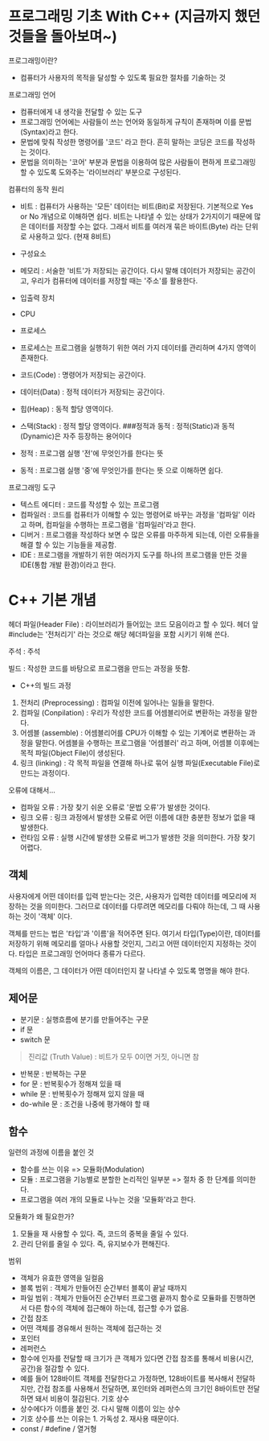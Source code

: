 # 프로그래밍 기초 With C++ (지금까지 했던 것들을 돌아보며~)

프로그래밍이란?
 - 컴퓨터가 사용자의 목적을 달성할 수 있도록 필요한 절차를 기술하는 것

프로그래밍 언어
 - 컴퓨터에게 내 생각을 전달할 수 있는 도구
 - 프로그래밍 언어에는 사람들이 쓰는 언어와 동일하게 규칙이 존재하며 이를 문법(Syntax)라고 한다.
 - 문법에 맞춰 작성한 명령어를 '코드' 라고 한다. 흔히 말하는 코딩은 코드를 작성하는 것이다.
 - 문법을 의미하는 '코어' 부분과 문법을 이용하여 많은 사람들이 편하게 프로그래밍 할 수 있도록 도와주는 '라이브러리' 부분으로 구성된다.

컴퓨터의 동작 원리
 - 비트 : 컴퓨터가 사용하는 '모든' 데이터는 비트(Bit)로 저장된다. 기본적으로 Yes or No 개념으로 이해하면 쉽다. 비트는 나타낼 수 있는 상태가 2가지이기 때문에 많은 데이터를 저장할 수는 없다. 그래서 비트를 여러개 묶은 바이트(Byte) 라는 단위로 사용하고 있다. (현재 8비트)

 - 구성요소
  - 메모리 : 서술한 '비트'가 저장되는 공간이다. 다시 말해 데이터가 저장되는 공간이고, 우리가 컴퓨터에 데이터를 저장할 때는 '주소'를 활용한다.
  - 입출력 장치
  - CPU

 - 프로세스 
  - 프로세스는 프로그램을 실행하기 위한 여러 가지 데이터를 관리하며 4가지 영역이 존재한다.
   - 코드(Code) : 명령어가 저장되는 공간이다.
   - 데이터(Data) : 정적 데이터가 저장되는 공간이다.
   - 힙(Heap) : 동적 할당 영역이다.
   - 스택(Stack) : 정적 할당 영역이다.
 ###정적과 동적 : 정적(Static)과 동적(Dynamic)은 자주 등장하는 용어이다 
  - 정적 : 프로그램 실행 '전'에 무엇인가를 한다는 뜻
  - 동적 : 프로그램 실행 '중'에 무엇인가를 한다는 뜻
    으로 이해하면 쉽다.

프로그래밍 도구
 - 텍스트 에디터 : 코드를 작성할 수 있는 프로그램
 - 컴파일러 : 코드를 컴퓨터가 이해할 수 있는 명령어로 바꾸는 과정을 '컴파일' 이라고 하며, 
컴파일을 수행하는 프로그램을 '컴파일러'라고 한다.
 - 디버거 : 프로그램을 작성하다 보면 수 많은 오류를 마주하게 되는데, 이런 오류들을 해결 할 수 있는 기능들을 제공함.
 - IDE : 프로그램을 개발하기 위한 여러가지 도구를 하나의 프로그램을 만든 것을 IDE(통합 개발 환경)이라고 한다.

# C++ 기본 개념

헤더 파일(Header File) : 라이브러리가 들어있는 코드 모음이라고 할 수 있다. 
헤더 앞 #include는 '전처리기' 라는 것으로 해당 헤더파일을 포함 시키기 위해 쓴다.

주석 : 주석

빌드 : 작성한 코드를 바탕으로 프로그램을 만드는 과정을 뜻함.
 - C++의 빌드 과정 
  1. 전처리 (Preprocessing) : 컴파일 이전에 일어나는 일들을 말한다.
  2. 컴파일 (Conpilation) : 우리가 작성한 코드를 어셈블리어로 변환하는 과정을 말한다.
  3. 어셈블 (assemble) : 어셈블리어를 CPU가 이해할 수 있는 기계어로 변환하는 과정을 말한다. 어셈블을 수행하는 프로그램을 '어셈블러' 라고 하며, 어셈블 이후에는 목적 파일(Object File)이 생성된다.
  4. 링크 (linking) : 각 목적 파일을 연결해 하나로 묶어 실행 파일(Executable File)로 만드는 과정이다.

오류에 대해서...
 - 컴파일 오류 : 가장 찾기 쉬운 오류로 '문법 오류'가 발생한 것이다.
 - 링크 오류 : 링크 과정에서 발생한 오류로 어떤 이름에 대한 충분한 정보가 없을 때 발생한다.
 - 런타임 오류 : 실행 시간에 발생한 오류로 버그가 발생한 것을 의미한다. 가장 찾기 어렵다.

## 객체

사용자에게 어떤 데이터를 입력 받는다는 것은, 사용자가 입력한 데이터를 메모리에 저장하는 것을 의미한다.
그러므로 데이터를 다루려면 메모리를 다뤄야 하는데, 그 때 사용하는 것이 '객체' 이다.

객체를 만드는 법은 '타입'과 '이름'을 적어주면 된다. 여기서 타입(Type)이란, 데이터를 저장하기 위해 메모리를 얼마나 사용할 것인지, 그리고 어떤 데이터인지 지정하는 것이다. 타입은 프로그래밍 언어마다 종류가 다르다.

객체의 이름은, 그 데이터가 어떤 데이터인지 잘 나타낼 수 있도록 명명을 해야 한다.

## 제어문
 - 분기문 : 실행흐름에 분기를 만들어주는 구문
  - if 문
  - switch 문
  > 진리값 (Truth Value) : 비트가 모두 0이면 거짓, 아니면 참
  
 - 반복문 : 반복하는 구문
  - for 문 : 반복횟수가 정해져 있을 때
  - while 문 : 반복횟수가 정해져 있지 않을 때
  - do-while 문 : 조건을 나중에 평가해야 할 때

## 함수

일련의 과정에 이름을 붙인 것
 - 함수를 쓰는 이유 => 모듈화(Modulation)
 - 모듈 : 프로그램을 기능별로 분할한 논리적인 일부분 => 절차 중 한 단계를 의미한다.
 - 프로그램을 여러 개의 모듈로 나누는 것을 '모듈화'라고 한다.

모듈화가 왜 필요한가?
 1. 모듈을 재 사용할 수 있다. 즉, 코드의 중복을 줄일 수 있다.
 2. 관리 단위를 줄일 수 있다. 즉, 유지보수가 편해진다.

범위
 - 객체가 유효한 영역을 일컬음
  - 블록 범위 : 객체가 만들어진 순간부터 블록이 끝날 때까지
  - 파일 범위 : 객체가 만들어진 순간부터 프로그램 끝까지
함수로 모듈화를 진행하면서 다른 함수의 객체에 접근해야 하는데, 접근할 수가 없음.
 - 간접 참조
  - 어떤 객체를 경유해서 원하는 객체에 접근하는 것
  - 포인터
  - 레퍼런스
  - 함수에 인자를 전달할 때 크기가 큰 객체가 있다면 간접 참조를 통해서 비용(시간, 공간)을 절감할 수 있다.
   - 예를 들어 128바이트 객체를 전달한다고 가정하면, 128바이트를 복사해서 전달하지만, 간접 참조를 사용해서 전달하면, 포인터와 레퍼런스의 크기인 8바이트만 전달하면 돼서 비용이 절감된다.
기호 상수 
 - 상수에다가 이름을 붙인 것. 다시 말해 이름이 있는 상수
  - 기호 상수를 쓰는 이유는 1. 가독성 2. 재사용 때문이다.
  - const / #define / 열거형